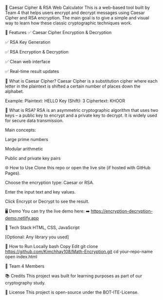 🔐 Caesar Cipher & RSA Web Calculator
This is a web-based tool built by Team 4 that helps users encrypt and decrypt messages using Caesar Cipher and RSA encryption. The main goal is to give a simple and visual way to learn how these classic cryptographic techniques work.

📌 Features
✅ Caesar Cipher Encryption & Decryption

✅ RSA Key Generation

✅ RSA Encryption & Decryption

✅ Clean web interface

✅ Real-time result updates

🧠 What is Caesar Cipher?
Caesar Cipher is a substitution cipher where each letter in the plaintext is shifted a certain number of places down the alphabet.

Example:
Plaintext: HELLO
Key (Shift): 3
Ciphertext: KHOOR

🔐 What is RSA?
RSA is an asymmetric cryptographic algorithm that uses two keys – a public key to encrypt and a private key to decrypt. It is widely used for secure data transmission.

Main concepts:

Large prime numbers

Modular arithmetic

Public and private key pairs

🌐 How to Use
Clone this repo or open the live site (if hosted with GitHub Pages).

Choose the encryption type: Caesar or RSA.

Enter the input text and key values.

Click Encrypt or Decrypt to see the result.

🖥️ Demo
You can try the live demo here:
➡️ https://encryption-decryption-demo.netlify.app

🔧 Tech Stack
HTML, CSS, JavaScript

[Optional: Any library you used]

📁 How to Run Locally
bash
Copy
Edit
git clone https://github.com/Kimchhay108/Math-Encryption.git
cd your-repo-name
open index.html

👥 Team 4 Members

📚 Credits
This project was built for learning purposes as part of our cryptography study.

📝 License
This project is open-source under the BOT-ITE-License.
